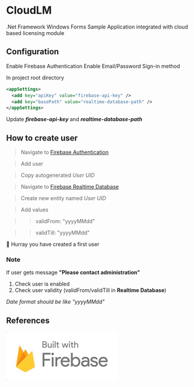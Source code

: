 # CloudLM
.Net Framework Windows Forms Sample Application integrated with cloud based licensing module

## Configuration

Enable Firebase Authentication
Enable Email/Password Sign-in method

In project root directory 

```XML
<appSettings>
  <add key="apiKey" value="firebase-api-key" />
  <add key="basePath" value="realtime-database-path" />
</appSettings>
```
Update _**firebase-api-key**_ and _**realtime-database-path**_

## How to create user
 > Navigate to [Firebase Authentication](https://console.firebase.google.com/u/0/project/<project-id>/authentication/users)

 > Add user

 > Copy autogenerated _User UID_

 > Navigate to [Firebase Realtime Database](https://console.firebase.google.com/u/0/project/<project-id>/database)

 > Create new entity named _User UID_

 > Add values

 > > validFrom: "yyyyMMdd"

 > > validTill: "yyyyMMdd"

🎉 Hurray you have created a first user 

### Note
If user gets message **"Please contact administration"**
1. Check user is enabled
2. Check user validity (validFrom/validTill in **Realtime Database**)

_Date format should be like "yyyyMMdd"_

## References
![Built with Firebase](https://github.com/itsalfredakku/CloudLM/raw/master/CloudLM/logo-built_white.jpg)
